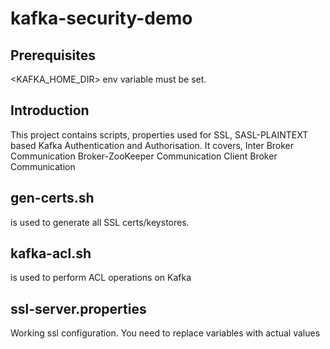 # kafka-security-demo

## Prerequisites
<KAFKA_HOME_DIR> env variable must be set.

## Introduction
This project contains scripts, properties used for SSL, SASL-PLAINTEXT based Kafka Authentication and Authorisation.
It covers, 
    Inter Broker Communication
    Broker-ZooKeeper Communication
    Client Broker Communication
    
## gen-certs.sh 
is used to generate all SSL certs/keystores.

## kafka-acl.sh
is used to perform ACL operations on Kafka

## ssl-server.properties
Working ssl configuration. You need to replace variables with actual values 